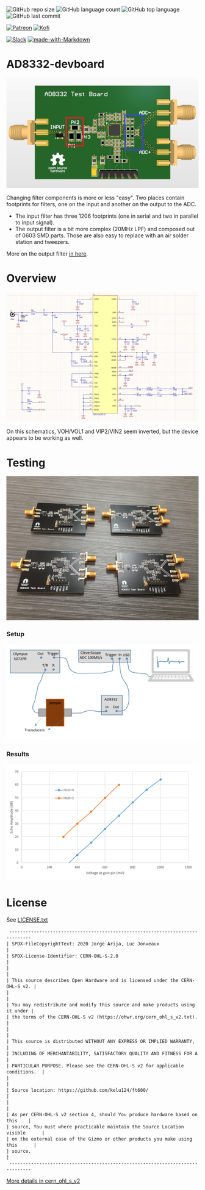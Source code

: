 ![GitHub repo size](https://img.shields.io/github/repo-size/kelu124/AD8332-devboard?style=plastic)
![GitHub language count](https://img.shields.io/github/languages/count/kelu124/AD8332-devboard?style=plastic)
![GitHub top language](https://img.shields.io/github/languages/top/kelu124/AD8332-devboard?style=plastic)
![GitHub last commit](https://img.shields.io/github/last-commit/kelu124/AD8332-devboard?color=red&style=plastic)

[![Patreon](https://img.shields.io/badge/patreon-donate-orange.svg)](https://www.patreon.com/kelu124) 
[![Kofi](https://badgen.net/badge/icon/kofi?icon=kofi&label)](https://ko-fi.com/G2G81MT0G)

[![Slack](https://badgen.net/badge/icon/slack?icon=slack&label)](https://join.slack.com/t/usdevkit/shared_invite/zt-2g501obl-z53YHyGOOMZjeCXuXzjZow)
[![made-with-Markdown](https://img.shields.io/badge/Made%20with-Markdown-1f425f.svg)](http://commonmark.org)


# AD8332-devboard

![](tests/ad8332_test_board.jpg)



Changing filter components is more or less "easy". Two places contain footprints for filters, one on the input and another on the output to the ADC.
* The input filter has three 1206 footprints (one in serial and two in parallel to input signal). 
* The output filter is a bit more complex (20MHz LPF) and composed out of 0603 SMD parts. Those are also easy to replace with an air solder station and tweezers.

More on the output filter [in here](datasheets/aa_filter_report.pdf).

# Overview

![](schematics.png)

On this schematics, VOH/VOL1 and VIP2/VIN2 seem inverted, but the device appears to be working as well.

# Testing 

![](tests/batch.jpg)

### Setup

![](tests/setup.png)

### Results

![](tests/gain.png)



# License

See [LICENSE.txt](LICENSE.txt)

```
 ------------------------------------------------------------------------------
| SPDX-FileCopyrightText: 2020 Jorge Arija, Luc Jonveaux                       |
| SPDX-License-Identifier: CERN-OHL-S-2.0                                      |
|                                                                              |
| This source describes Open Hardware and is licensed under the CERN-OHL-S v2. |
|                                                                              |
| You may redistribute and modify this source and make products using it under |
| the terms of the CERN-OHL-S v2 (https://ohwr.org/cern_ohl_s_v2.txt).         |
|                                                                              |
| This source is distributed WITHOUT ANY EXPRESS OR IMPLIED WARRANTY,          |
| INCLUDING OF MERCHANTABILITY, SATISFACTORY QUALITY AND FITNESS FOR A         |
| PARTICULAR PURPOSE. Please see the CERN-OHL-S v2 for applicable conditions.  |
|                                                                              |
| Source location: https://github.com/kelu124/ft600/                           |
|                                                                              |
| As per CERN-OHL-S v2 section 4, should You produce hardware based on this    |
| source, You must where practicable maintain the Source Location visible      |
| on the external case of the Gizmo or other products you make using this      |
| source.                                                                      |
 ------------------------------------------------------------------------------
```

[More details in cern_ohl_s_v2](https://ohwr.org/project/cernohl/wikis/Documents/CERN-OHL-version-2)


